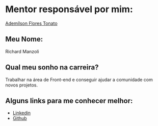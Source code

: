# Mentor responsável por mim:

[Ademílson Flores Tonato](/profiles/mentors/profiles/ademilson_tonato.md)

## Meu Nome:

Richard Manzoli

## Qual meu sonho na carreira?

Trabalhar na área de Front-end e conseguir ajudar a comunidade com novos projetos.

## Alguns links para me conhecer melhor:

- [Linkedin](https://www.linkedin.com/in/richard-manzoli-67388a139/)
- [Github](https://github.com/richmanzoli)
